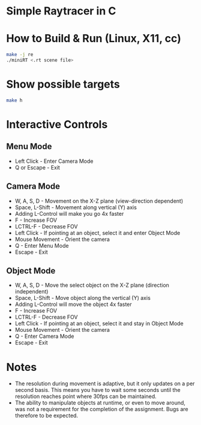 # Simple Raytracer in C
# How to Build & Run (Linux, X11, cc)
```sh
make -j re
./miniRT <.rt scene file>
```
# Show possible targets
```sh
make h
```
# Interactive Controls
## Menu Mode
- Left Click - Enter Camera Mode
- Q or Escape - Exit
## Camera Mode
- W, A, S, D - Movement on the X-Z plane (view-direction dependent)
- Space, L-Shift - Movement along vertical (Y) axis
- Adding L-Control will make you go 4x faster
- F - Increase FOV
- LCTRL-F - Decrease FOV
- Left Click - If pointing at an object, select it and enter Object Mode
- Mouse Movement - Orient the camera
- Q - Enter Menu Mode
- Escape - Exit
## Object Mode
- W, A, S, D - Move the select object on the X-Z plane (direction independent)
- Space, L-Shift - Move object along the vertical (Y) axis
- Adding L-Control will move the object 4x faster
- F - Increase FOV
- LCTRL-F - Decrease FOV
- Left Click - If pointing at an object, select it and stay in Object Mode
- Mouse Movement - Orient the camera
- Q - Enter Camera Mode
- Escape - Exit

# Notes
- The resolution during movement is adaptive, but it only updates on a per second basis. This means you have to wait some seconds until the resolution reaches point where 30fps can be maintained.
- The ability to manipulate objects at runtime, or even to move around, was not a requirement for the completion of the assignment. Bugs are therefore to be expected.
